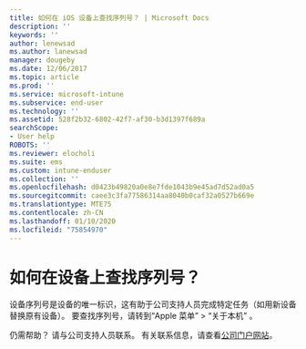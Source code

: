 ```yaml
---
title: 如何在 iOS 设备上查找序列号？ | Microsoft Docs
description: ''
keywords: ''
author: lenewsad
ms.author: lanewsad
manager: dougeby
ms.date: 12/06/2017
ms.topic: article
ms.prod: ''
ms.service: microsoft-intune
ms.subservice: end-user
ms.technology: ''
ms.assetid: 528f2b32-6802-42f7-af30-b3d1397f689a
searchScope:
- User help
ROBOTS: ''
ms.reviewer: elocholi
ms.suite: ems
ms.custom: intune-enduser
ms.collection: ''
ms.openlocfilehash: d0423b49820a0e8e7fde1043b9e45ad7d52ad0a5
ms.sourcegitcommit: caee3c3fa77586314aa8040b0caf32a0527b669e
ms.translationtype: MTE75
ms.contentlocale: zh-CN
ms.lasthandoff: 01/10/2020
ms.locfileid: "75854970"
---
```

# <a name="how-do-i-find-the-serial-number-on-my-device"></a>如何在设备上查找序列号？

设备序列号是设备的唯一标识，这有助于公司支持人员完成特定任务（如用新设备替换原有设备）。 要查找序列号，请转到“Apple 菜单” > “关于本机”   。

仍需帮助？ 请与公司支持人员联系。 有关联系信息，请查看[公司门户网站](https://go.microsoft.com/fwlink/?linkid=2010980)。
